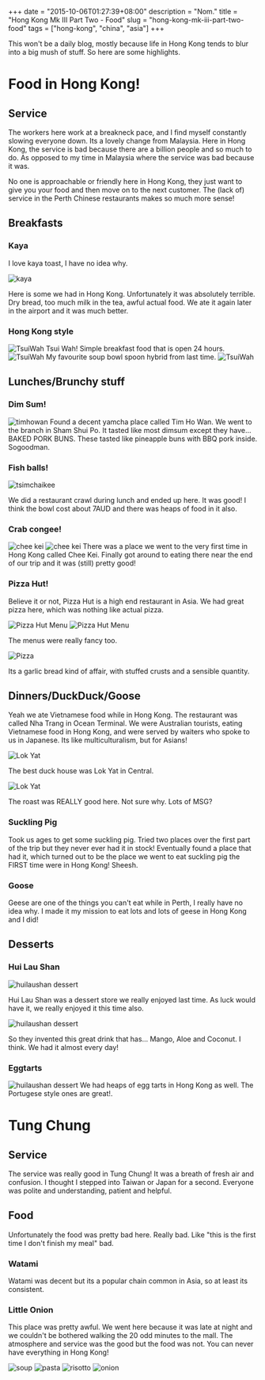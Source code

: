 +++
date = "2015-10-06T01:27:39+08:00"
description = "Nom."
title = "Hong Kong Mk III Part Two - Food"
slug = "hong-kong-mk-iii-part-two-food"
tags = ["hong-kong", "china", "asia"]
+++

This won't be a daily blog, mostly because life in Hong Kong tends to blur into a big mush of stuff. So here are some highlights.

# Food in Hong Kong!

## Service
The workers here work at a breakneck pace, and I find myself constantly slowing everyone down. Its a lovely change from Malaysia. Here in Hong Kong, the service is bad because there are a billion people and so much to do. As opposed to my time in Malaysia where the service was bad because it was.

No one is approachable or friendly here in Hong Kong, they just want to give you your food and then move on to the next customer. The (lack of) service in the Perth Chinese restaurants makes so much more sense!

## Breakfasts

### Kaya
I love kaya toast, I have no idea why.

![kaya](/travel-blog/images/2015/10/kaya.jpg)

Here is some we had in Hong Kong. Unfortunately it was absolutely terrible. Dry bread, too much milk in the tea, awful actual food. We ate it again later in the airport and it was much better.
### Hong Kong style
![TsuiWah](/travel-blog/images/2015/10/tsuiwah.jpg)
Tsui Wah! Simple breakfast food that is open 24 hours.
![TsuiWah](/travel-blog/images/2015/10/tsuiwah2.jpg)
My favourite soup bowl spoon hybrid from last time.
![TsuiWah](/travel-blog/images/2015/10/tsuiwah5.jpg)


## Lunches/Brunchy stuff
### Dim Sum!
![timhowan](/travel-blog/images/2015/10/timhowan.jpg)
Found a decent yamcha place called Tim Ho Wan. We went to the branch in Sham Shui Po. It tasted like most dimsum except they have... BAKED PORK BUNS. These tasted like pineapple buns with BBQ pork inside. Sogoodman.

### Fish balls!

![tsimchaikee](/travel-blog/images/2015/10/tsimchaikee.jpg)

We did a restaurant crawl during lunch and ended up here. It was good! I think the bowl cost about 7AUD and there was heaps of food in it also.

### Crab congee!
![chee kei](/travel-blog/images/2015/10/cheekei_grid.jpg)
![chee kei](/travel-blog/images/2015/10/cheekei.jpg)
There was a place we went to the very first time in Hong Kong called Chee Kei. Finally got around to eating there near the end of our trip and it was (still) pretty good!

### Pizza Hut!

Believe it or not, Pizza Hut is a high end restaurant in Asia. We had great pizza here, which was nothing like actual pizza.

![Pizza Hut Menu](/travel-blog/images/2015/10/pizzahutmenu.jpg)
![Pizza Hut Menu](/travel-blog/images/2015/10/pizzahutmenu2.jpg)

The menus were really fancy too.

![Pizza](/travel-blog/images/2015/10/pizzahut.jpg)

Its a garlic bread kind of affair, with stuffed crusts and a sensible quantity.


## Dinners/DuckDuck/Goose
Yeah we ate Vietnamese food while in Hong Kong. The restaurant was called Nha Trang in Ocean Terminal. We were Australian tourists, eating Vietnamese food in Hong Kong, and were served by waiters who spoke to us in Japanese. Its like multiculturalism, but for Asians!

![Lok Yat](/travel-blog/images/2015/10/lokyat.jpg)

The best duck house was Lok Yat in Central.

![Lok Yat](/travel-blog/images/2015/10/lokyat2.jpg)

The roast was REALLY good here. Not sure why. Lots of MSG?

### Suckling Pig
Took us ages to get some suckling pig. Tried two places over the first part of the trip but they never ever had it in stock! Eventually found a place that had it, which turned out to be the place we went to eat suckling pig the FIRST time were in Hong Kong! Sheesh.

### Goose
Geese are one of the things you can't eat while in Perth, I really have no idea why. I made it my mission to eat lots and lots of geese in Hong Kong and I did!
## Desserts
### Hui Lau Shan

![huilaushan dessert](/travel-blog/images/2015/10/eggtart_huilaushan.jpg)

Hui Lau Shan was a dessert store we really enjoyed last time. As luck would have it, we really enjoyed it this time also.

![huilaushan dessert](/travel-blog/images/2015/10/huilaushan2.jpg)

So they invented this great drink that has... Mango, Aloe and Coconut. I think. We had it almost every day!

### Eggtarts
![huilaushan dessert](/travel-blog/images/2015/10/eggtart.jpg)
We had heaps of egg tarts in Hong Kong as well. The Portugese style ones are great!.

# Tung Chung

## Service

The service was really good in Tung Chung! It was a breath of fresh air and confusion. I thought I stepped into Taiwan or Japan for a second. Everyone was polite and understanding, patient and helpful.

## Food

Unfortunately the food was pretty bad here. Really bad. Like "this is the first time I don't finish my meal" bad.

### Watami

Watami was decent but its a popular chain common in Asia, so at least its consistent.

### Little Onion

This place was pretty awful. We went here because it was late at night and we couldn't be bothered walking the 20 odd minutes to the mall. The atmosphere and service was the good but the food was not. You can never have everything in Hong Kong!

![soup](/travel-blog/images/2015/10/tungchung_mushroom_soup.jpg)
![pasta](/travel-blog/images/2015/10/tungchung_pasta.jpg)
![risotto](/travel-blog/images/2015/10/tungchung_risotto.jpg)
![onion](/travel-blog/images/2015/10/tungchung_onion_petals.jpg)
